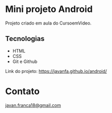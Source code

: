 # Mini projeto Android

Projeto criado em aula do CursoemVideo.

## Tecnologias

- HTML
- CSS
- Git e Github

Link do projeto: https://javanfa.github.io/android/

# Contato
javan.franca18@gmail.com
